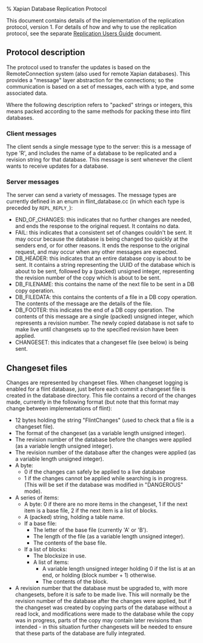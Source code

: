 % Xapian Database Replication Protocol

<!-- Copyright (C) 2008 Lemur Consulting Ltd -->

This document contains details of the implementation of the replication
protocol, version 1.  For details of how and why to use the replication
protocol, see the separate [Replication Users Guide](replication.html)
document.

## Protocol description

The protocol used to transfer the updates is based on the RemoteConnection
system (also used for remote Xapian databases).  This provides a "message"
layer abstraction for the connections; so the communication is based on a set
of messages, each with a type, and some associated data.

Where the following description refers to "packed" strings or integers, this
means packed according to the same methods for packing these into flint
databases.

### Client messages

The client sends a single message type to the server: this is a message of type
'R', and includes the name of a database to be replicated and a revision string
for that database.  This message is sent whenever the client wants to receive
updates for a database.

### Server messages

The server can send a variety of messages.  The message types are currently
defined in an enum in flint_database.cc (in which each type is preceded by
``REPL_REPLY_``):

 - END_OF_CHANGES: this indicates that no further changes are needed, and ends
   the response to the original request.  It contains no data.
 - FAIL: this indicates that a consistent set of changes couldn't be sent.  It
   may occur because the database is being changed too quickly at the senders
   end, or for other reasons.  It ends the response to the original request,
   and may occur when any other messages are expected.
 - DB_HEADER: this indicates that an entire database copy is about to be sent.
   It contains a string representing the UUID of the database which is about to
   be sent, followed by a (packed) unsigned integer, representing the revision
   number of the copy which is about to be sent.
 - DB_FILENAME: this contains the name of the next file to be sent in a DB copy
   operation.
 - DB_FILEDATA: this contains the contents of a file in a DB copy operation.
   The contents of the message are the details of the file.
 - DB_FOOTER: this indicates the end of a DB copy operation.  The contents of
   this message are a single (packed) unsigned integer, which represents a
   revision number.  The newly copied database is not safe to make live until
   changesets up to the specified revision have been applied.
 - CHANGESET: this indicates that a changeset file (see below) is being sent.

## Changeset files

Changes are represented by changeset files.  When changeset logging is enabled
for a flint database, just before each commit a changeset file is created in
the database directory.  This file contains a record of the changes made,
currently in the following format (but note that this format may change between
implementations of flint):

 - 12 bytes holding the string "FlintChanges" (used to check that a file is a
   changeset file).
 - The format of the changeset (as a variable length unsigned integer).
 - The revision number of the database before the changes were applied (as a
   variable length unsigned integer).
 - The revision number of the database after the changes were applied (as a
   variable length unsigned integer).
 - A byte:
   - 0 if the changes can safely be applied to a live database
   - 1 if the changes cannot be applied while searching is in progress.  (This
     will be set if the database was modified in "DANGEROUS" mode).
 - A series of items:
   - A byte: 0 if there are no more items in the changeset, 1 if the next item
     is a base file, 2 if the next item is a list of blocks.
   - A (packed) string, holding a table name.
   - If a base file:
     - The letter of the base file (currently 'A' or 'B').
     - The length of the file (as a variable length unsigned integer).
     - The contents of the base file.
   - If a list of blocks:
     - The blocksize in use.
     - A list of items:
       - A variable length unsigned integer holding 0 if the list is at an end,
	 or holding (block number + 1) otherwise.
       - The contents of the block.
 - A revision number that the database must be upgraded to, with more
   changesets, before it is safe to be made live.  This will normally be the
   revision number of the database after the changes were applied, but if the
   changeset was created by copying parts of the database without a read lock,
   and modifications were made to the database while the copy was in progress,
   parts of the copy may contain later revisions than intended - in this
   situation further changesets will be needed to ensure that these parts of
   the database are fully integrated.
